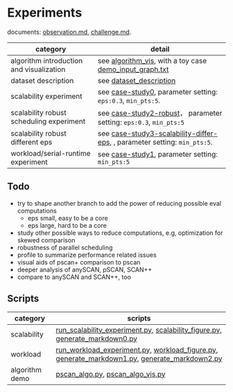 # Experiments

documents: [observation.md](documents/observation.md), [challenge.md](documents/challenge.md).

category | detail
--- | ---
algorithm introduction and visualization | see [algorithm_vis](algorithm_vis), with a toy case [demo_input_graph.txt](algorithm_vis/demo_input_graph.txt)
dataset description | see [dataset_description](dataset_description/ReadMe.md)
scalability experiment | see [case-study0](case_studies/figures-case-study0), parameter setting: `eps:0.3`, `min_pts:5`.
scalability robust scheduling experiment | see [case-study2-robust](case_studies/figures-case-study2-robust)， parameter setting: `eps:0.3`, `min_pts:5`
scalability robust different eps | see [case-study3-scalability-differ-eps](case_studies/figures-case-study3-scalability-differ-eps), , parameter setting: `min_pts:5`.
workload/serial-runtime experiment | see [case-study1](case_studies/figures-case-study1), parameter setting: `min_pts:5`

## Todo

* try to shape another branch to add the power of reducing possible eval computations
    * eps small, easy to be a core
    * eps large, hard to be a core
* study other possible ways to reduce computations, e.g, optimization for skewed comparison
* robustness of parallel scheduling
* profile to summarize performance related issues
* visual aids of pscan+ comparison to pscan
* deeper analysis of anySCAN, pSCAN, SCAN++ 
* compare to anySCAN and SCAN++, too 

## Scripts

category | scripts
--- | ---
scalability | [run_scalability_experiment.py](run_scalability_experiment.py), [scalability_figure.py](scalability_figure.py), [generate_markdown0.py](playground/generate_markdown0.py)
workload | [run_workload_experiment.py](run_workload_experiment.py), [workload_figure.py](workload_figure.py), [generate_markdown1.py](playground/generate_markdown1.py), [generate_markdown2.py](playground/generate_markdown2.py)
algorithm demo | [pscan_algo.py](algorithm_vis/pscan_algo.py), [pscan_algo_vis.py](algorithm_vis/pscan_algo_vis.py)
